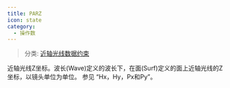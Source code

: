 ```yaml
---
title: PARZ
icon: state
category:
  - 操作数
---
```


> 分类: [近轴光线数据约束](/hb/operands/131/881/  "Zemax 操作数 近轴光线数据约束")

近轴光线Z坐标。波长(Wave)定义的波长下，在面(Surf)定义的面上近轴光线的Z坐标，以镜头单位为单位。 
参见 “Hx，Hy，Px和Py”。